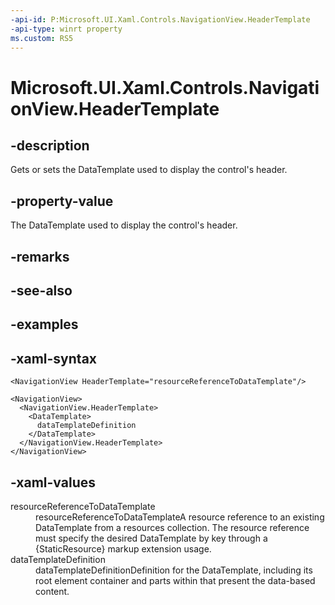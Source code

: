 ```yaml
---
-api-id: P:Microsoft.UI.Xaml.Controls.NavigationView.HeaderTemplate
-api-type: winrt property
ms.custom: RS5
---
```

<!-- Property syntax.
public DataTemplate HeaderTemplate { get;  set; }
-->

# Microsoft.UI.Xaml.Controls.NavigationView.HeaderTemplate


## -description

Gets or sets the DataTemplate used to display the control's header.


## -property-value

The DataTemplate used to display the control's header.


## -remarks


## -see-also


## -examples


## -xaml-syntax

```xaml
<NavigationView HeaderTemplate="resourceReferenceToDataTemplate"/>
```

```xaml
<NavigationView>
  <NavigationView.HeaderTemplate>
    <DataTemplate>
      dataTemplateDefinition
    </DataTemplate>
  </NavigationView.HeaderTemplate>
</NavigationView>
```


## -xaml-values

<dl><dt>resourceReferenceToDataTemplate</dt><dd>resourceReferenceToDataTemplateA resource reference to an existing DataTemplate from a resources collection. The resource reference must specify the desired DataTemplate by key through a {StaticResource} markup extension usage.</dd>
<dt>dataTemplateDefinition</dt><dd>dataTemplateDefinitionDefinition for the DataTemplate, including its root element container and parts within that present the data-based content.</dd>
</dl>


